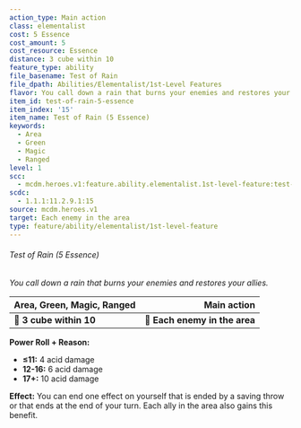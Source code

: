 ```yaml
---
action_type: Main action
class: elementalist
cost: 5 Essence
cost_amount: 5
cost_resource: Essence
distance: 3 cube within 10
feature_type: ability
file_basename: Test of Rain
file_dpath: Abilities/Elementalist/1st-Level Features
flavor: You call down a rain that burns your enemies and restores your allies.
item_id: test-of-rain-5-essence
item_index: '15'
item_name: Test of Rain (5 Essence)
keywords:
  - Area
  - Green
  - Magic
  - Ranged
level: 1
scc:
  - mcdm.heroes.v1:feature.ability.elementalist.1st-level-feature:test-of-rain-5-essence
scdc:
  - 1.1.1:11.2.9.1:15
source: mcdm.heroes.v1
target: Each enemy in the area
type: feature/ability/elementalist/1st-level-feature
---
```


###### Test of Rain (5 Essence)

*You call down a rain that burns your enemies and restores your allies.*

| **Area, Green, Magic, Ranged** |               **Main action** |
| ------------------------------ | ----------------------------: |
| **📏 3 cube within 10**        | **🎯 Each enemy in the area** |

**Power Roll + Reason:**

- **≤11:** 4 acid damage
- **12-16:** 6 acid damage
- **17+:** 10 acid damage

**Effect:** You can end one effect on yourself that is ended by a saving throw or that ends at the end of your turn. Each ally in the area also gains this benefit.
